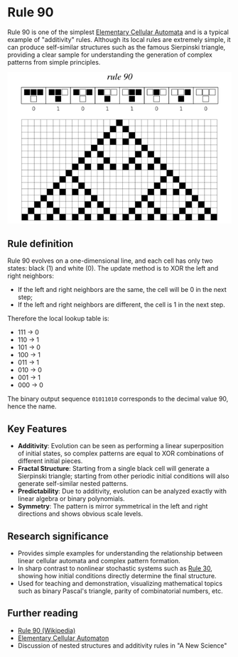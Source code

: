 # Rule 90

Rule 90 is one of the simplest [Elementary Cellular Automata](https://en.wikipedia.org/wiki/Elementary_cellular_automaton) and is a typical example of "additivity" rules. Although its local rules are extremely simple, it can produce self-similar structures such as the famous Sierpinski triangle, providing a clear sample for understanding the generation of complex patterns from simple principles.

![alt text](../../images/rule-90/image-1.png)

## Rule definition

Rule 90 evolves on a one-dimensional line, and each cell has only two states: black (1) and white (0). The update method is to XOR the left and right neighbors:

- If the left and right neighbors are the same, the cell will be 0 in the next step;
- If the left and right neighbors are different, the cell is 1 in the next step.

Therefore the local lookup table is:
- 111 → 0
- 110 → 1
- 101 → 0
- 100 → 1
- 011 → 1
- 010 → 0
- 001 → 1
- 000 → 0

The binary output sequence `01011010` corresponds to the decimal value 90, hence the name.

## Key Features

- **Additivity**: Evolution can be seen as performing a linear superposition of initial states, so complex patterns are equal to XOR combinations of different initial pieces.
- **Fractal Structure**: Starting from a single black cell will generate a Sierpinski triangle; starting from other periodic initial conditions will also generate self-similar nested patterns.
- **Predictability**: Due to additivity, evolution can be analyzed exactly with linear algebra or binary polynomials.
- **Symmetry**: The pattern is mirror symmetrical in the left and right directions and shows obvious scale levels.

## Research significance

- Provides simple examples for understanding the relationship between linear cellular automata and complex pattern formation.
- In sharp contrast to nonlinear stochastic systems such as [Rule 30](annotation:rule-30), showing how initial conditions directly determine the final structure.
- Used for teaching and demonstration, visualizing mathematical topics such as binary Pascal's triangle, parity of combinatorial numbers, etc.

## Further reading

- [Rule 90 (Wikipedia)](https://en.wikipedia.org/wiki/Rule_90)
- [Elementary Cellular Automaton](https://mathworld.wolfram.com/ElementaryCellularAutomaton.html)
- Discussion of nested structures and additivity rules in "A New Science"